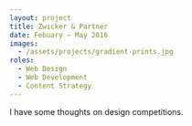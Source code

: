 ```yaml
---
layout: project
title: Zwicker & Partner
date: Febuary — May 2016
images: 
  - /assets/projects/gradient-prints.jpg
roles:
  - Web Design
  - Web Development
  - Content Strategy
---
```


I have some thoughts on design competitions. 
